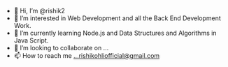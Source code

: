 - 👋 Hi, I’m @rishik2
- 👀 I’m interested in Web Development and all the Back End Development Work. 
- 🌱 I’m currently learning Node.js and Data Structures and Algorithms in Java Script.
- 💞️ I’m looking to collaborate on ...
- 📫 How to reach me ...rishikohliofficial@gmail.com

<!---
rishik2/rishik2 is a ✨ special ✨ repository because its `README.md` (this file) appears on your GitHub profile.
You can click the Preview link to take a look at your changes.
--->
